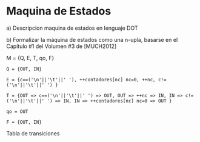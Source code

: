 
 # Maquina de Estados
 a) Descripcion maquina de estados en lenguaje DOT
 
 
 b) Formalizar la máquina de estados como una n-upla, basarse en el Capítulo #1 del Volumen #3 de [MUCH2012]  
    
  M = {Q, E, T, qo, F}
  
 	Q = {OUT, IN}
	
	E = {c==('\n'||'\t'||' '), ++contadores[nc] nc=0, ++nc, c!=('\n'||'\t'||' ') }
	
	T = {OUT => c==('\n'||'\t'||' ') => OUT, OUT => ++nc => IN, IN => c!=('\n'||'\t'||' ') => IN, IN => ++contadores[nc] nc=0 => OUT }
	
	qo = OUT
	
	F = {OUT, IN}
	

Tabla de transiciones

